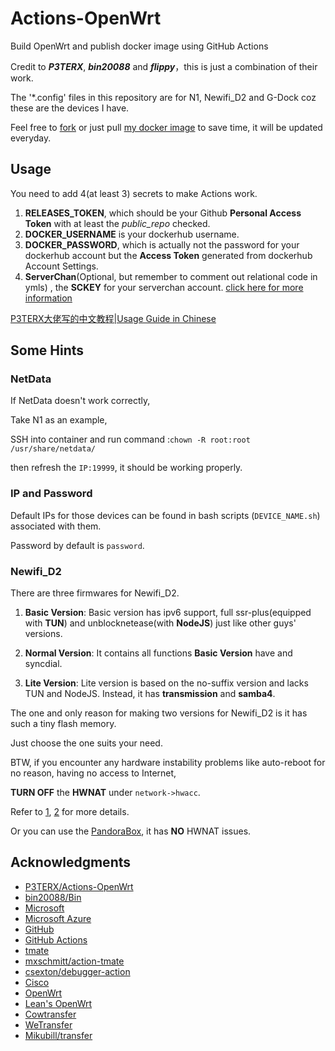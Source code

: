 # Actions-OpenWrt

Build OpenWrt and publish docker image using GitHub Actions

Credit to ***P3TERX***, ***bin20088*** and ***flippy***，this is just a combination of their work.

The '\*.config' files in this repository are for N1, Newifi_D2 and G-Dock coz these are the devices I have.

Feel free to [fork](https://github.com/HoldOnBro/Actions-OpenWrt/generate) or just pull [my docker image](https://hub.docker.com/r/minirailgun/openwrt-aarch64/tags) to save time, it will be updated everyday.

## Usage

You need to add 4(at least 3) secrets to make Actions work.

1. **RELEASES_TOKEN**, which should be your Github **Personal Access Token** with at least the *public_repo* checked.
2. **DOCKER_USERNAME** is your dockerhub username.
3. **DOCKER_PASSWORD**, which is actually not the password for your dockerhub account but the **Access Token** generated from dockerhub Account Settings.
4. **ServerChan**(Optional, but remember to comment out relational code in ymls) , the **SCKEY** for your serverchan account. [click here for more information](http://sc.ftqq.com/3.version)

[P3TERX大佬写的中文教程|Usage Guide in Chinese](https://p3terx.com/archives/build-openwrt-with-github-actions.html)


## Some Hints

### NetData
  If NetData doesn't work correctly,

  Take N1 as an example,

  SSH into container and run command :``chown -R root:root /usr/share/netdata/``

  then refresh the ``IP:19999``, it should be working properly.

### IP and Password
  Default IPs for those devices can be found in bash scripts (``DEVICE_NAME.sh``) associated with them.
  
  Password by default is ``password``.
  
### Newifi_D2
  There are three firmwares for Newifi_D2.
  
  1. **Basic Version**: Basic version has ipv6 support, full ssr-plus(equipped with **TUN**) and unblocknetease(with **NodeJS**) just like other guys' versions.
  
  2. **Normal Version**: It contains all functions **Basic Version** have and syncdial.
  
  3. **Lite Version**: Lite version is based on the no-suffix version and lacks TUN and NodeJS. Instead, it has **transmission** and **samba4**.
  
  The one and only reason for making two versions for Newifi_D2 is it has such a tiny flash memory.
  
  Just choose the one suits your need.
  
  BTW, if you encounter any hardware instability problems like auto-reboot for no reason, having no access to Internet,
  
  **TURN OFF** the **HWNAT** under ``network->hwacc``. 
  
  Refer to [1](https://github.com/coolsnowwolf/lede/issues/4531), [2](https://github.com/openwrt/openwrt/pull/1916) for more details. 
  
  Or you can use the [PandoraBox](http://downloads.pangubox.com:6380/), it has **NO** HWNAT issues.

## Acknowledgments

- [P3TERX/Actions-OpenWrt](https://github.com/P3TERX/Actions-OpenWrt)
- [bin20088/Bin](https://github.com/bin20088/Bin)
- [Microsoft](https://www.microsoft.com)
- [Microsoft Azure](https://azure.microsoft.com)
- [GitHub](https://github.com)
- [GitHub Actions](https://github.com/features/actions)
- [tmate](https://github.com/tmate-io/tmate)
- [mxschmitt/action-tmate](https://github.com/mxschmitt/action-tmate)
- [csexton/debugger-action](https://github.com/csexton/debugger-action)
- [Cisco](https://www.cisco.com/)
- [OpenWrt](https://github.com/openwrt/openwrt)
- [Lean's OpenWrt](https://github.com/coolsnowwolf/lede)
- [Cowtransfer](https://cowtransfer.com)
- [WeTransfer](https://wetransfer.com/)
- [Mikubill/transfer](https://github.com/Mikubill/transfer)
